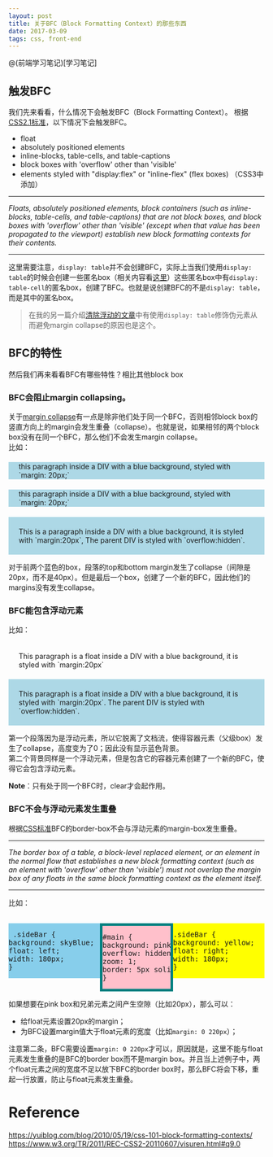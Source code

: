 ```yaml
---
layout: post
title: 关于BFC（Block Formatting Context）的那些东西
date: 2017-03-09
tags: css, front-end
---
```


@(前端学习笔记)[学习笔记]

## 触发BFC
我们先来看看，什么情况下会触发BFC（Block Formatting Context）。
根据[CSS2.1标准](https://www.w3.org/TR/CSS21/visuren.html#block-formatting)，以下情况下会触发BFC。

* float
* absolutely positioned elements
* inline-blocks, table-cells, and table-captions
* block boxes with 'overflow' other than 'visible'
* elements styled with "display:flex" or "inline-flex" (flex boxes) （CSS3中添加）

<!--more-->

***
*Floats, absolutely positioned elements, block containers (such as inline-blocks, table-cells, and table-captions) that are not block boxes, and block boxes with 'overflow' other than 'visible' (except when that value has been propagated to the viewport) establish new block formatting contexts for their contents.*   

***

这里需要注意，`display: table`并不会创建BFC，实际上当我们使用`display: table`的时候会创建一些匿名box（相关内容看[这里](https://www.w3.org/TR/CSS21/tables.html#anonymous-boxes)）这些匿名box中有`display: table-cell`的匿名box，创建了BFC。也就是说创建BFC的不是`display: table`，而是其中的匿名box。   

>在我的另一篇介绍[清除浮动的文章]()中有使用`display: table`修饰伪元素从而避免margin collapse的原因也是这个。   

## BFC的特性
然后我们再来看看BFC有哪些特性？相比其他block box        
 
### **BFC会阻止margin collapsing。**   
关于[margin collapse]()有一点是除非他们处于同一个BFC，否则相邻block box的竖直方向上的margin会发生重叠（collapse）。也就是说，如果相邻的两个block box没有在同一个BFC，那么他们不会发生margin collapse。
<br>
比如：
 <div style="background-color: lightblue"><p style="margin: 20px"> this paragraph inside a DIV with a blue background, styled with `margin: 20px;` </p></div><div style="background-color: lightblue"><p style="margin: 20px"> this paragraph inside a DIV with a blue background, styled with `margin: 20px;` </p></div><div style="background-color: lightblue; overflow: hidden"><p style="margin: 20px"> This is a paragraph inside a DIV with a blue background, it is styled with `margin:20px`, The parent DIV is styled with `overflow:hidden`.</p></div>
 
对于前两个蓝色的box，段落的top和bottom margin发生了collapse（间隙是20px，而不是40px）。但是最后一个box，创建了一个新的BFC，因此他们的margins没有发生collapse。

### **BFC能包含浮动元素**   
比如：   
 <div style="background:lightblue"><p style="float:left; margin:20px"> This paragraph is a float inside a DIV with a blue background, it is styled with `margin:20px`</p></div><div style="background-color: lightblue; overflow: hidden; clear: left"><p style="float: left; margin: 20px">This paragraph is a float inside a DIV with a blue background, it is styled with `margin:20px`. The parent DIV is styled with `overflow:hidden`.</p></div>

第一个段落因为是浮动元素，所以它脱离了文档流，使得容器元素（父级box）发生了collapse，高度变为了0；因此没有显示蓝色背景。      
第二个背景同样是一个浮动元素，但是包含它的容器元素创建了一个新的BFC，使得它会包含浮动元素。    

 **Note**：只有处于同一个BFC时，clear才会起作用。    
 
### **BFC不会与浮动元素发生重叠**

根据[CSS标准](https://www.w3.org/TR/CSS21/visuren.html#bfc-next-to-float)BFC的border-box不会与浮动元素的margin-box发生重叠。

***
 *The border box of a table, a block-level replaced element, or an element in the normal flow that establishes a new block formatting context (such as an element with 'overflow' other than 'visible') must not overlap the margin box of any floats in the same block formatting context as the element itself.*    

 ***   

 比如：   
 <br>
 <div style="background:skyBlue;float:left;width:180px"><pre>
 .sideBar { 
background: skyBlue; 
float: left; 
width: 180px; 
}</pre></div><div style="background:yellow;float:right;width:180px"><pre>.sideBar { 
background: yellow; 
float: right; 
width: 180px; 
}</pre></div><div class="gainLayout" style="/* margin: -20px; */background:pink;overflow:hidden;border:5px solid teal;"><pre>#main { 
background: pink; 
overflow: hidden; 
zoom: 1; 
border: 5px solid teal; 
} </pre></div>   

如果想要在pink box和兄弟元素之间产生空隙（比如20px），那么可以：
* 给float元素设置20px的margin；
* 为BFC设置margin值大于float元素的宽度（比如`margin: 0 220px`）；

注意第二条，BFC需要设置`margin: 0 220px`才可以，原因就是，这里不能与float元素发生重叠的是BFC的border box而不是margin box。并且当上述例子中，两个float元素之间的宽度不足以放下BFC的border box时，那么BFC将会下移，重起一行放置，防止与float元素发生重叠。

# Reference
<https://yuiblog.com/blog/2010/05/19/css-101-block-formatting-contexts/>   
<https://www.w3.org/TR/2011/REC-CSS2-20110607/visuren.html#q9.0>
 